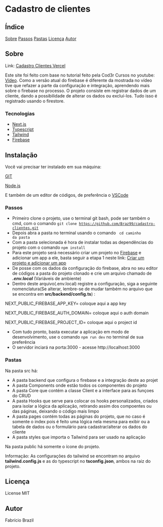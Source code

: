 # Cadastro de clientes

## Índice

[Sobre](#sobre)
[Passos](#passos)
[Pastas](#pastas)
[Licença](#licença)
[Autor](#autor)



## Sobre

Link: [Cadastro Clientes Vercel](https://cadastro-clientes-simples.vercel.app/)

Este site foi feito com base no tutorial feito pela Cod3r Cursos no youtube: [Vídeo](https://www.youtube.com/watch?v=HJN5rX-3SDM). Como a versão atual do firebase é diferente da mostrada no vídeo tive que refazer a parte da configuração e integração, aprendendo mais sobre o firebase no processo. O projeto consiste em registrar dados de um cliente, dando a possibilidade de alterar os dados ou excluí-los. Tudo isso é registrado usando o firestore. 

### Tecnologias

- [Next.js](https://nextjs.org/)
- [Typescript](https://www.typescriptlang.org/)
- [Tailwind](https://tailwindcss.com/)
- [Firebase](https://firebase.google.com/?hl=pt)

## Instalação
Você vai precisar ter instalado em sua máquina:

[GIT](https://git-scm.com)

[Node.js](https://nodejs.org/en/)

E também de um editor de códigos, de preferência o [VSCode](https://code.visualstudio.com/)

### Passos

- Primeiro clone o projeto, use o terminal git bash, pode ser também o cmd, com o comando <code>git clone https://github.com/Braz99/cadastro-clientes.git</code>
- Depois abra a pasta no terminal usando o comando <code> cd caminho da pasta </code>
- Com a pasta selecionada é hora de instalar todas as dependências do projeto com o comando <code>npm install</code>
- Para este projeto será necessário criar um projeto no [Firebase](https://firebase.google.com/?hl=pt) e adicionar um app a ele, basta seguir a etapa 1 neste link: [Criar um projeto e adicionar um app](https://firebase.google.com/docs/web/setup?hl=pt-br)
- De posse com os dados da configuração do firebase, abra no seu editor de códigos a pasta do projeto clonado e crie um arquivo chamado de *__.env.local__* (Variáveis de ambiente)
- Dentro deste arquivo(.env.local) registre a configuração, siga a seguinte nomenclatura(Se alterar, lembre-se de mudar também no arquivo que se encontra em __src/backend/config.ts__) :

NEXT_PUBLIC_FIREBASE_APP_KEY= coloque aqui a app key

NEXT_PUBLIC_FIREBASE_AUTH_DOMAIN= coloque aqui o auth domain

NEXT_PUBLIC_FIREBASE_PROJECT_ID= coloque aqui o project id 

- Com tudo pronto, basta executar a aplicação em modo de desenvolvimento, use o comando <code>npm run dev</code> no terminal de sua preferência
- O servidor inciará na porta:3000 - acesse http://localhost:3000


### Pastas

Na pasta src há:
- A pasta backend que configura o firebase e a integração deste ao projet
- A pasta Components onde estão todos os componentes do projeto
- A pasta Core que contém a classe Client e a interface para as funçoes do CRUD
- A pasta Hooks que serve para colocar os hooks personalizados, criados para isolar a lógica da aplicação, retirando assim dos compoentes ou das páginas, deixando o código mais limpo
- A pasta pages contém todas as páginas do projeto, que no caso é somente o index pois é feito uma lógica nela mesma para exibir ou a tabela de dados ou o formulário para cadastrar/alterar os dados do cliente
- A pasta styles que importa o Tailwind para ser usado na aplicação

Na pasta public há somente o ícone do projeto.

Informação: As configurações do tailwind se encontram no arquivo **tailwind.config.js** e as do typescript no **tsconfig.json**, ambos na raiz do projeto.



## Licença 
License MIT

## Autor 
Fabrício Brazil
